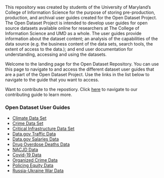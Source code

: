 This repository was created by students of the University of Maryland’s College of Information Science for the purpose of storing pre-production, production, and archival user guides created for the Open Dataset Project. The Open Dataset Project is intended to develop user guides for open source datasets available online for researchers at The College of Information Science and UMD as a whole. The user guides provide information about the dataset content; an analysis of the capabilities of the data source (e.g. the business content of the data sets, search tools, the extent of access to the data.); and end user documentation for understanding, accessing and using the datasets. 

Welcome to the landing page for the Open Dataset Repository. You can use this page to navigate to and access the different dataset user guides that are a part of the Open Dataset Project. Use the links in the list below to navigate to the guide that you want to access. 

Want to contribute to the repostiory. Click [here](./docs/contributing.md) to navigate to our contributing guide to learn more.

### Open Dataset User Guides
- [Climate Data Set](./Current%20User%20Guides/ClimateData_v2.0.pdf)
- [Crime Data Set](./Current%20User%20Guides/CrimeData_v2.0.pdf)
- [Critical Infrastructure Data Set](./Current%20User%20Guides/CriticalInfrastructure_v2.0.pdf)
- [Data.gov Traffic Data](./Current%20User%20Guides/DATA.GOV%20INSTRUCTIONAL%20USER%20GUIDE.pdf)
- [Data.gov Salaries Data](./Current%20User%20Guides/Data.gov%20salaries%20user%20guide.pdf)
- [Drug Overdose Deaths Data](./Current%20User%20Guides/Data.gov%20salaries%20user%20guide.pdf)
- [NACJD Data](./Current%20User%20Guides/NACJD%20User%20Guide.pdf)
- [Covid-19 Data](./Current%20User%20Guides/Official%20Covid-19%20Dataset%20Guide.pdf)
- [Organized Crime Data](./Current%20User%20Guides/OrganizedCrimeAndCorruption_v2.0.pdf)
- [Policing Equity Data](./Current%20User%20Guides/Policing%20Equity%20Data%20User%20Guide.pdf)
- [Russia-Ukraine War Data](./Current%20User%20Guides/The%20Russia-Ukraine%20War.pdf)